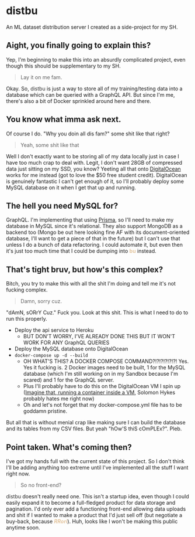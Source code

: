 # distbu
An ML dataset distribution server I created as a side-project for my SH.

## Aight, you finally going to explain this?
Yep, I'm beginning to make this into an absurdly complicated project, even though this should be supplementary to my SH. 
> Lay it on me fam.  

Okay. So, <span style="color:#333">distbu</span> is just a way to store all of my training/testing data into a database which can be queried with a GraphQL API. But since I'm me, there's also a bit of Docker sprinkled around here and there.

## You know what imma ask next.
Of course I do. "Why you doin all dis fam?" some shit like that right?
> Yeah, some shit like that

Well I don't exactly want to be storing all of my data locally just in case I have too much crap to deal with. Legit, I don't want 28GB of compressed data just sitting on my SSD, you know? Yeeting all that onto [DigitalOcean](https://www.digitalocean.com/) works for me instead (got to love the $50 free student credit). DigitalOcean is genuinely fantastic I can't get enough of it, so I'll probably deploy some MySQL database on it when I get that up and running.

## The hell you need MySQL for?
GraphQL. I'm implementing that using [Prisma](https://prisma.io), so I'll need to make my database in MySQL since it's relational. They also support MongoDB as a backend too (Mongo be out here looking fine AF with its document-oriented database, I'll want to get a piece of that in the future) but I can't use that unless I do a bunch of data refactoring. I could automate it, but even then it's just too much time that I could be dumping into <span style="color:#e3c59e">**bu**</span> instead.

## That's tight bruv, but how's this complex?
Bitch, you try to make this with all the shit I'm doing and tell me it's not fucking complex.
> Damn, sorry cuz.

"dAmN, sORrY Cuz." Fuck you. Look at this shit. This is what I need to do to run this properly.

+ Deploy the api service to Heroku 
  + BUT DON'T WORRY, I'VE ALREADY DONE THIS BUT IT WON'T WORK FOR ANY GraphQL QUERIES
+ Deploy the MySQL database onto DigitalOcean
+ `docker-compose up -d --build`  
  + OH WHAT'S THIS? A DOCKER COMPOSE COMMAND?!?!?!?!?!?! Yes. Yes it fucking is. 2 Docker images need to be built, 1 for the MySQL database (which I'm still working on in my Sandbox because I'm scared) and 1 for the GraphQL server.
  + Plus I'll probably have to do this on the DigitalOcean VM I spin up ([Imagine that, running a container inside a VM](https://www.zdnet.com/article/what-is-docker-and-why-is-it-so-darn-popular/), Solomon Hykes probably hates me right now)
  + Oh and let's not forget that my docker-compose.yml file has to be goddamn pristine.

But all that is without menial crap like making sure I can build the database and its tables from my CSV files. But yeah "hOw'S thiS cOmPLEx?". Pleb.

## Point taken. What's coming then?
I've got my hands full with the current state of this project. So I don't think I'll be adding anything too extreme until I've implemented all the stuff I want right now. 
> So no front-end?

<span style="color:#333">distbu</span> doesn't really need one. This isn't a startup idea, even though I could easily expand it to become a full-fledged product for data storage and pagination. I'd only ever add a functioning front-end allowing data uploads and shit if I wanted to make a product that I'd just sell off (but negotiate a buy-back, because <span style="color:#e3c59e">**_RRori_**</span>). Huh, looks like I won't be making this public anytime soon. 